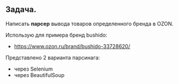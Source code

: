## Задача.

Написать **парсер** вывода товаров определенного бренда в OZON. <br>

Использую для примера бренд bushido:
- https://www.ozon.ru/brand/bushido-33728620/

Представлено 2 варианта парсинага:
- через Selenium
- через BeautifulSoup